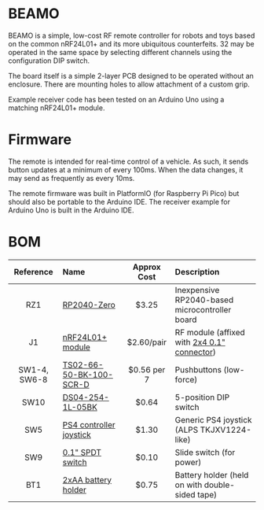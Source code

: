 # BEAMO

BEAMO is a simple, low-cost RF remote controller for robots and toys based on the common nRF24L01+ and its more ubiquitous counterfeits. 32 may be operated in the same space by selecting different channels using the configuration DIP switch.

The board itself is a simple 2-layer PCB designed to be operated without an enclosure. There are mounting holes to allow attachment of a custom grip.

Example receiver code has been tested on an Arduino Uno using a matching nRF24L01+ module.

# Firmware

The remote is intended for real-time control of a vehicle. As such, it sends button updates at a minimum of every 100ms. When the data changes, it may send as frequently as every 10ms.

The remote firmware was built in PlatformIO (for Raspberry Pi Pico) but should also be portable to the Arduino IDE. The receiver example for Arduino Uno is built in the Arduino IDE.

# BOM

| Reference | Name | Approx Cost | Description |
| :-:       | :--  | :-: | :-- |
| RZ1 | [RP2040-Zero](https://www.aliexpress.us/item/3256804095235134.html) | $3.25 | Inexpensive RP2040-based microcontroller board |
| J1 | [nRF24L01+ module](https://www.amazon.com/gp/product/B082VLTTTX) | $2.60/pair | RF module (affixed with [2x4 0.1" connector](https://www.amazon.com/dp/B01IHBCO2K)) |
| SW1-4, SW6-8 | [TS02-66-50-BK-100-SCR-D](https://www.digikey.com/en/products/detail/cui-devices/TS02-66-50-BK-100-SCR-D/15634357)| $0.56 per 7 | Pushbuttons (low-force) |
| SW10 | [DS04-254-1L-05BK](https://www.digikey.com/en/products/detail/cui-devices/DS04-254-1L-05BK/11310878) | $0.64 | 5-position DIP switch |
| SW5 | [PS4 controller joystick](https://www.amazon.com/dp/B09WDNSBBR) | $1.30 | Generic PS4 joystick (ALPS TKJXV1224-like) |
| SW9 | [0.1" SPDT switch](https://www.amazon.com/dp/B09R43HCY3) | $0.10 | Slide switch (for power) |
| BT1 | [2xAA battery holder](https://www.amazon.com/dp/B013GNC08C) | $0.75 | Battery holder (held on with double-sided tape) |
